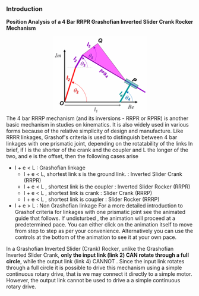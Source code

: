 ### Introduction
**Position Analysis of a 4 Bar RRPR Grashofian Inverted Slider Crank Rocker Mechanism**
<div align="center">
<img src="images/RRPR_schematic.gif" width="50%">
</div>
The 4 bar RRRP mechanism (and its inversions - RRPR or RPRR) is another basic mechanism in studies on kinematics. It is also widely used in various forms because of the relative simplicity of design and manufacture. Like RRRR linkages, Grashof's criteria is used to distinguish between 4 bar linkages with one prismatic joint, depending on the rotatability of the links In brief, if l is the shorter of the crank and the coupler and L the longer of the two, and e is the offset, then the following cases arise

- l + e < L : Grashofian linkage
  - l + e < L, shortest link s is the ground link. : Inverted Slider Crank (RRPR)
  - l + e < L , shortest link is the coupler : Inverted Slider Rocker (RRPR)
  - l + e < L , shortest link is crank : Slider Crank (RRRP)
  - l + e < L , shortest link is coupler : Slider Rocker (RRRP)
- l + e > L : Non Grashofian linkage
For a more detailed introduction to Grashof criteria for linkages with one prismatic joint see the animated guide that follows. If undisturbed , the animation will proceed at a predetermined pace. You can either click on the animation itself to move from step to step as per your convenience. Alternatively you can use the controls at the bottom of the animation to see it at your own pace.

In a Grashofian Inverted Slider (Crank) Rocker, unlike the Grashofian Inverted Slider Crank, **only the input link (link 2) CAN rotate through a full circle**, while the output link (link 4) CANNOT . Since the input link rotates through a full circle it is possible to drive this mechanism using a simple continuous rotary drive, that is we may connect it directly to a simple motor. However, the output link cannot be used to drive a a simple continuous rotary drive.